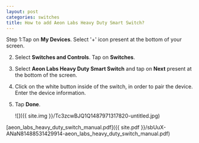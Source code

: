 ```yaml
---
layout: post
categories: switches
title: How to add Aeon Labs Heavy Duty Smart Switch?
---
```


Step 1:Tap on **My Devices**. Select '+' icon present at the bottom of your screen.

2. Select **Switches and Controls**. Tap on **Switches**.

3. Select **Aeon Labs Heavy Duty Smart Switch** and tap on **Next** present at the bottom of the screen.

4. Click on the white button inside of the switch, in order to pair the device. Enter the device information.

5. Tap **Done**.

    ![]({{ site.img }}/Tc3zcwBJQ1Q1487971317820-untitled.jpg)

[aeon_labs_heavy_duty_switch_manual.pdf]({{ site.pdf }}/sbUuX-ANaN81488531429914-aeon_labs_heavy_duty_switch_manual.pdf)